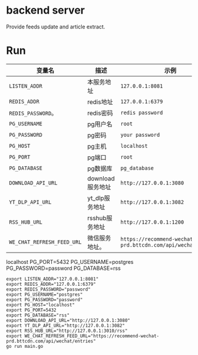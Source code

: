 # backend server

Provide feeds update and article extract.

# Run

| 变量名                     | 描述                      | 示例                  |
|---------------------------|--------------------------|---------------------- |
| `LISTEN_ADDR`             | 本服务地址                | `127.0.0.1:8081`       |
| `REDIS_ADDR`              | redis地址                | `127.0.0.1:6379`       |
| `REDIS_PASSWORD`。        | redis密码                | `redis password`       |
| `PG_USERNAME`             | pg用户名                 | `root`                 |
| `PG_PASSWORD`             | pg密码                   | `your password`        |
| `PG_HOST`                 | pg主机                   | `localhost`            |
| `PG_PORT`                 | pg端口                   | `root`                 |
| `PG_DATABASE`             | pg数据库                 | `pg_database`           |
| `DOWNLOAD_API_URL`        | download服务地址          | `http://127.0.0.1:3080`|
| `YT_DLP_API_URL`          | yt_dlp服务地址            | `http://127.0.0.1:3082`|
| `RSS_HUB_URL`             | rsshub服务地址            | `http://127.0.0.1:1200`|
| `WE_CHAT_REFRESH_FEED_URL`| 微信服务地址。             | `https://recommend-wechat-prd.bttcdn.com/api/wechat/entries`|

localhost PG_PORT=5432 PG_USERNAME=postgres PG_PASSWORD=password PG_DATABASE=rss

```
export LISTEN_ADDR="127.0.0.1:8081"
export REDIS_ADDR="127.0.0.1:6379"
export REDIS_PASSWORD="password"
export PG_USERNAME="postgres"
export PG_PASSWORD="password"
export PG_HOST="localhost"
export PG_PORT=5432
export PG_DATABASE="rss"
export DOWNLOAD_API_URL="http://127.0.0.1:3080"
export YT_DLP_API_URL="http://127.0.0.1:3082"
export RSS_HUB_URL="http://127.0.0.1:3010/rss"
export WE_CHAT_REFRESH_FEED_URL="https://recommend-wechat-prd.bttcdn.com/api/wechat/entries"
go run main.go
```

    
